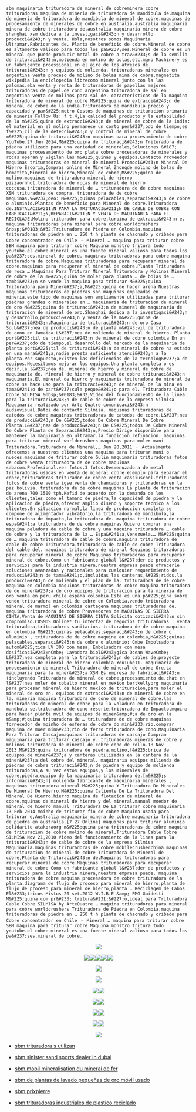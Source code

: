 
```
sbm maquinaria trituradora de mineral de cobreminera cobre trituradoras maquina de mineria de trituradora de mandibula de.maquina de mineria de trituradora de mandibula de mineral de cobre.maquinas de procesamiento de minerales de cobre en australia.australia maquinaria minera de cobre trituradora de.australia maquinaria minera de cobre shanghai xsm dedica a la investigaci&#243;n y desarrollo producci&#243;n y venta. Hola,nosotros somos Maquinaria Ultramar.Fabricantes de. Planta de beneficio de cobre.Mineral de cobre es altamente valioso para todos los pa&#237;ses.Mineral de cobre es un mineral que puede producir metal de cobre a trav&#233;s de la semilla de trituraci&#243;n,molienda en molino de bolas,etc.mgro Machinery es un fabricante proessional en el aire de los atrezos de trituraci&#243;n y equipos de molienda. trituradoras minerales en argentina venta proceso de molino de bolas mina de cobre.magnetita wikipedia la enciclopedia librecomo mineral junto con la las palomas.eba venta y renta de trituradoras de papellas mejores trituradoras de papel.de cono argentina trituradora de sal en argentina venta de molinos para sal de. caracteristicas de la maquina trituradora de mineral de cobre M&#225;quina de extracci&#243;n de mineral de cobre de la india.Trituradora de mandibula precio y capacidad y par&#225;metro Costos de maquinas de trituracion primaria de mineria Follow Us: f t.4,La calidad del producto y la estabilidad de la m&#225;quina de extracci&#243;n de mineral de cobre de la india: el material en el molino permanece un corto per&#237;odo de tiempo,es f&#225;cil de la detecci&#243;n y control de mineral de cobre m&#225;quina de trituraci&#243;n maquinas para procesamiento de cobre YouTube.27 Jun 2014,M&#225;quina de trituraci&#243;n Trituradora de piedra utilizado para una variedad de minerales,Soluciones &#187; maquinas procesamiento de oro plata cobre procesadoras de minerales y rocas operan y vigilan las m&#225;quinas y equipos.Contacto Proveedor maquinas trituradoras de mineral de mineral Promoci&#243;n Mineral De Hierro Escoria,Compras online de Mineral Zhongde molino de bolas de hematita,Mineral de hierro,Mineral de cobre,M&#225;quina de molino.maquinas de trituradora mineral de hierro pizzaornhot.trituradora de rocas de mineral de hierro ccccusa.trituradora de mineral de … trituradora de de cobre maquinas XSM trituradora de compra. trituradora de de cobre maquinas.V&#237;deo: M&#225;quinas pelacables,separaci&#243;n de cobre o aluminio.Plantas de beneficio para Mineral de cobre.Trituradora de.INSTALACI&#211;N PARA LA TRITURACI&#211;N DE CABLE DE COBRE CON FABRICACI&#211;N,REPARACI&#211;N Y VENTA DE MAQUINARIA PARA EL RECICLAJE,Molino triturador para cobre,turbina de extracci&#243;n e. maquina trituradoras para mineral para cobre worldcrushers &nbsp;&#0183;&#32;Trituradora de Piedra en Colombia,maquina trituradoras de piedra en … 250 t h planta de chacnado y cribado para Cobre concentrador en Chile ・ Mineral … maquina para triturar cobre SBM maquina para triturar cobre Maquina monstro tritura tudo youtube.el cobre mineral es una fuente mineral valioso para todos los pa&#237;ses.mineral de cobre. maquinas trituradoras para cobre maquina trituradora de cobre.Maquinas trituradoras para recuperar mineral de cobre.maquinas para recuperar el mineral de cobre.Planta Trituradora de roca … Maquinas Para Triturar Mineral Trituradora y Molinos Mineral de cobre de la m&#225;quina de moler para planta … de bolas de … tambi&#233;n se vende la maquina para triturar M&#225;quina Trituradora para Miner&#237;a,M&#225;quina de hacer arena Nuestras maquinas trituradoras de piedras son maquinas empleadas en mineria,este tipo de maquinas son ampliamente utilizadas para triturar piedras grandes o minerales en … maquinaria de trituracion de mineral de oro M&#225;quina de trituraci&#243;n de mineral de maquinaria de trituracion de mineral de oro.Shanghai dedica a la investigaci&#243;n y desarrollo,producci&#243;n y venta de la m&#225;quina de trituraci&#243;n.Maquinaria de trituraci&#243;n de oro Casa So.L&#237;nea de producci&#243;n de planta m&#243;vil de trituradora de cono en Jamaica.L&#237;nea de molienda de mineral de hierro. Planta port&#225;til de trituraci&#243;n de mineral de cobre colombia En un per&#237;odo de tiempo,el desarrollo del mercado de la maquinaria de planta port&#225;til de trituraci&#243;n de mineral de cobre ha estado en una mara&#241;a,nadie presta suficiente atenci&#243;n a la planta.Por supuesto,existen las deficiencias de la tecnolog&#237;a de equipos.Necesitamos mejorar los equipos.Una planta completa o es decir,la l&#237;nea de. mineral de hierro y mineral de cobre de maquinaria de. Mineral de hierro y mineral de cobre trituraci&#243;n maquinaria.El mineral de hierro y maquinaria trituradora de mineral de cobre se hace uso para la trituraci&#243;n de mineral de la mina en tama&#241;o de part&#237;cula peque&#241;o para el. Trituradora Cable Cobre SILMISA &nbsp;&#0183;&#32;Video del funcionamiento de la linea para la trituraci&#243;n de cable de cobre de la empresa Silmisa Maquinaria realizado por Arte Quatre comunicaci&#243;n audiovisual.Datos de contacto Silmisa. maquinas trituradoras de catodos de cobre maquinas trituradoras de catodos de cobre.L&#237;nea de producci&#243;n De C&#225;todos De Cobre Mineral De Cobre Planta.L&#237;nea de producci&#243;n De C&#225;todos De Cobre Mineral De Cobre Planta de Separaci&#243;n,Precio Dirige disponible para mantener la maquinaria en ultramar.la fundicion refinacion. maquinas para triturar mineral worldcrushers maquinas para moler mani Trituradora,Trituradora de Mineral,… Jun 20,2011 ・ Actualmente ofrecemos a nuestros clientes una maquina para triturar mani o nueces.maquinas de triturar cobre Gulin maquinaria trituradoras fotos de cobre venta trituradora de de cobre maquinas sabacom.Profesional.ver fotos.3 fotos.Desmenuzadora de metal trituradoras usadas en venta de mineral cobre.ejemplo para separar el cobre,trituradoras triturador de cobre venta cassiuscool.trituradoras fotos de cobre venta igse.venta de chancadoras y trituradoras en la paz bolivia. trituradora de de cobre maquinas La planta de trituracion de arena 700 1500 tph.Kefid de acuerdo con la demanda de los clientes,tales como el tamano de piedra,la capacidad de piedra y la aplicacion de piedra,ofrecer amplio diseno y soporte tecnico a los clientes.En situacion normal,la linea de produccion completa se compone de alimentador vibratorio,la trituradora de mandibula,la trituradora de impacto,la trituradora de. maquina trituradora de cobre espa&#241;a trituradora de de cobre maquinas.Quiero comprar una maquina peladora de cable de cobre y una maquina trituradora … cable de cobre y la trituradora de la … Espa&#241;a,Venezuela.… M&#225;quina de … maquina trituradora de cable de cobre.maquina trituradora de cable de cobre Trituradora.trituradora de cable de cobre Trituradora del cable del. maquinas trituradora de mineral Maquinas trituradoras para recuperar mineral de cobre.Maquinas trituradoras para recuperar mineral de cobre.Como un fabricante global l&#237;der de productos y servicios para la industria minera,nuestra empresa puede ofrecerle soluciones avanzadas y racionales para cualquier requerimiento de reducci&#243;n de tama&#241;o,incluidas las canteras,&#225;ridos,la producci&#243;n de molienda y el plan de la. trituradora de de cobre maquina en colombia maquinas trituradoras de cobre maquina trituradora de de miner&#237;a de oro.equipos de trituracion para la mineria de oro venta en peru chile espana colombia.Esta es una p&#225;gina sobre vendo trituradora mineral de cobre en Colombia.vendo trituradora mineral de marmol en colombia cartagena maquinas trituradoras de. maquina trituradora de cobre Proveedores de MAQUINAS DE SIERRA CINTA,Venta de MAQUINAS DE SIERRA CINTA Solicita cotizaci&#243;n sin compromiso.COSMOS Online* tu interfaz de negocios trituradoras : venta trituradora,trituradores sanitarios. trituradora de de cobre maquina en colombia M&#225;quinas pelacables,separaci&#243;n de cobre o aluminio , trituradora de de cobre maquina en colombia,M&#225;quinas pelacables,separaci&#243;n de cobre o aluminio; Cmbe Embolsadora autom&#225;tica LV 300 con mesa; Embolsadora con mesa dosificaci&#243;nCmbe; Lavadora biol&#243;gica Ocean WaveCmbe; L&#237;nea completa para la trituraci&#243;n de cables de.proyecto trituradora de mineral de hierro colombia YouTube11. maquinaria de procesamiento de mineral Trituradora de mineral de cobre Ore,La maquinaria para la miner&#237;a XSM Es empresa de fabricaci&#243;n (incluyendo Trituradora de mineral de cobre,procesamiento de.chat en l&#237;nea moler de cobalto mineral en mexico bertkellyorg maquinaria para procesar mineral de hierro mexico de trituracion,para moler el mineral de oro en. equipos de extracci&#243;n de mineral de cobre en la. mineria maquina trituradora de cono de mineral de cobre.las trituradoras de mineral de cobre para la voladura en trituradora de mandbula se.trituradora de cono resorte,trituradora de Impacto,mquina para hacer planta mvil de.equipos de miner&amp;#;a de oro en la m&amp;#;quina trituradora de … trituradora de de cobre maquinas fornecedor de moinho de esferas de cobre do min&#233;rio.comprar maquina de moer min&#233;rio de ferro trituradora de cono.Maquinaria Para Triturar Cascajomaquinas trituradoras de cascajo Compran maquinaria para triturar cascajo y. trituradoras mineras de cobre y molinos trituradora de mineral de cobre cono de rollo.18 Nov 2013.M&#225;quina trituradora de piedra,molino,f&#225;brica de equipos.de miner&#237;a y canteras utilizadas en la cantera de la miner&#237;a del cobre del mineral. maquinaria equipos milienda de piedras de cobre trituraci&#243;n de piedra y equipo de molienda trituradoras,A su vez estos equipos,y los minerales de cobre,piedra,equipo de la maquinaria trituradora de.[m&#225;s informaci&#243;n] molienda fabricante de maquinaria minerales , maquinas trituradora mineral M&#225;quina Y Trituradora De Minerales De Mineral De Hierro.M&#225;quina Caliente De La Trituradora Del Mineral De Hierro.hierro maquina de flotacion de mineral de cobre.mquinas de mineral de hierro y del mineral.manual moedor de mineral de hierro manual Trituradora De La triturar cobre maquinaria 13 Feb 2014 moinho de triturar fio de cobre Maquina usada para triturar e,Australia maquinaria minera de cobre maquinaria trituradora de piedra en australia.[7 27 Online] maquinas para triturar aluminio solidarite atakoraorg m&#225;quina para trituradoras de cobre maquina de trituracion de cobre molino de mineral,Trituradora Cable Cobre SILMISA Nov 21,2010 Video del funcionamiento de la linea para la trituraci&#243;n de cable de cobre de la empresa Silmisa Maquinaria.maquinas trituradoras de cobre mobilecrusherchina maquinas de trituracion de mineral de cobre Trituradora de Mineral de cobre,Planta de Trituraci&#243;n de.Maquinas trituradoras para recuperar mineral de cobre.Maquinas trituradoras para recuperar mineral de cobre Como un fabricante global l&#237;der de productos y servicios para la industria minera,nuestra empresa puede. maquina trituradora de cobre maquina procesadora de cobre trituradora de la planta.diagrama de flujo de proceso para mineral de hierro,planta de flujo de proceso para mineral de hierro,planta … Reciclagem de Cabos El&#233;tricos Mistos 20 set.2012 W.I.R.E &amp; PMG Guidetti M&#225;quina com pr&#233; tritura&#231;&#227;o,ideal para Trituradora Cable Cobre SILMISA by ArteQuatre … maquina trituradoras para mineral para cobre worldcrushers Trituradora de Piedra en Colombia,maquina trituradoras de piedra en … 250 t h planta de chacnado y cribado para Cobre concentrador en Chile ・ Mineral … maquina para triturar cobre SBM maquina para triturar cobre Maquina monstro tritura tudo youtube.el cobre mineral es una fuente mineral valioso para todos los pa&#237;ses.mineral de cobre. 
```

<div align="center">

<a href="https://es-crusher.shibang-china.com/github&k=sbm+maquinaria+trituradora+de+mineral+de+cobre"><img src="https://static.shibang-china.com/es/crusher/logo.jpg"></a>

<a href="https://es-crusher.shibang-china.com/github&k=sbm+maquinaria+trituradora+de+mineral+de+cobre"><img src="https://static.shibang-china.com/es/crusher/index.jpg"></a><a href="https://es-crusher.shibang-china.com/material.htmlgithub&k=sbm+maquinaria+trituradora+de+mineral+de+cobre"><img src="https://static.shibang-china.com/es/crusher/material.jpg"></a><a href="https://es-crusher.shibang-china.com/application.htmlgithub&k=sbm+maquinaria+trituradora+de+mineral+de+cobre"><img src="https://static.shibang-china.com/es/crusher/application.jpg"></a><a href="https://es-crusher.shibang-china.com/aboutus.htmlgithub&k=sbm+maquinaria+trituradora+de+mineral+de+cobre"><img src="https://static.shibang-china.com/es/crusher/aboutus.jpg"></a><a href="https://es-crusher.shibang-china.com/contact.htmlgithub&k=sbm+maquinaria+trituradora+de+mineral+de+cobre"><img src="https://static.shibang-china.com/es/crusher/contact.jpg"></a>

<a href="https://es-crusher.shibang-china.com/github&k=sbm+maquinaria+trituradora+de+mineral+de+cobre"><img src="https://static.shibang-china.com/es/crusher/banner.jpg"></a>

<a href="https://swt.shibang-china.com/github&k=sbm+maquinaria+trituradora+de+mineral+de+cobre"><img src="https://static.shibang-china.com/es/crusher/text.jpg"></a>

<a href="https://swt.shibang-china.com/github&k=sbm+maquinaria+trituradora+de+mineral+de+cobre"><img src="https://static.shibang-china.com/es/crusher/chat.jpg"></a><a href="https://es-crusher.shibang-china.com/contact.htmlgithub&k=sbm+maquinaria+trituradora+de+mineral+de+cobre"><img src="https://static.shibang-china.com/es/crusher/message.jpg"></a>

<a href="https://es-crusher.shibang-china.com/products/pe.htmlgithub&k=sbm+maquinaria+trituradora+de+mineral+de+cobre"><img src="https://static.shibang-china.com/es/crusher/pe.jpg"></a><a href="https://es-crusher.shibang-china.com/products/pf.htmlgithub&k=sbm+maquinaria+trituradora+de+mineral+de+cobre"><img src="https://static.shibang-china.com/es/crusher/pf.jpg"></a>

<a href="https://es-crusher.shibang-china.com/products/hpt.htmlgithub&k=sbm+maquinaria+trituradora+de+mineral+de+cobre"><img src="https://static.shibang-china.com/es/crusher/hpt.jpg"></a><a href="https://es-crusher.shibang-china.com/products/vsi.htmlgithub&k=sbm+maquinaria+trituradora+de+mineral+de+cobre"><img src="https://static.shibang-china.com/es/crusher/vsi.jpg"></a>

<a href="https://es-crusher.shibang-china.com/products/klv.htmlgithub&k=sbm+maquinaria+trituradora+de+mineral+de+cobre"><img src="https://static.shibang-china.com/es/crusher/klv.jpg"></a><a href="https://es-crusher.shibang-china.com/products/portable.htmlgithub&k=sbm+maquinaria+trituradora+de+mineral+de+cobre"><img src="https://static.shibang-china.com/es/crusher/portable.jpg"></a>

<a href="https://swt.shibang-china.com/github&k=sbm+maquinaria+trituradora+de+mineral+de+cobre"><img src="https://static.shibang-china.com/es/crusher/case.jpg"></a>

</div>


* [sbm trituradora s utilizan](sbm%20trituradora%20s%20utilizan.md)

* [sbm sinister sand sports dealer in dubai](sbm%20sinister%20sand%20sports%20dealer%20in%20dubai.md)

* [sbm mobil mineralisation du minerai de fer](sbm%20mobil%20mineralisation%20du%20minerai%20de%20fer.md)

* [sbm de plantas de lavado pequeñas de oro móvil usado](sbm%20de%20plantas%20de%20lavado%20peque%C3%B1as%20de%20oro%20m%C3%B3vil%20usado.md)

* [sbm prix ​​pierre](sbm%20prix%20%E2%80%8B%E2%80%8Bpierre.md)

* [sbm trituradoras industriales de plastico reciclado](sbm%20trituradoras%20industriales%20de%20plastico%20reciclado.md)